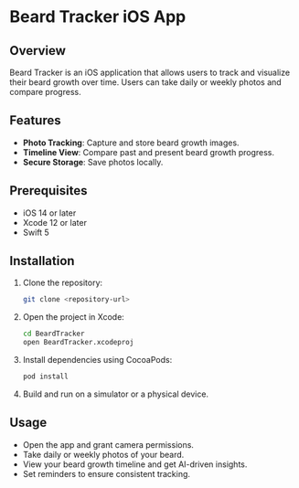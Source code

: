 # Beard Tracker iOS App

## Overview
Beard Tracker is an iOS application that allows users to track and visualize their beard growth over time. Users can take daily or weekly photos and compare progress.

## Features
- **Photo Tracking**: Capture and store beard growth images.
- **Timeline View**: Compare past and present beard growth progress.
- **Secure Storage**: Save photos locally.

## Prerequisites
- iOS 14 or later
- Xcode 12 or later
- Swift 5

## Installation
1. Clone the repository:
   ```sh
   git clone <repository-url>
   ```
2. Open the project in Xcode:
   ```sh
   cd BeardTracker
   open BeardTracker.xcodeproj
   ```
3. Install dependencies using CocoaPods:
   ```sh
   pod install
   ```
4. Build and run on a simulator or a physical device.

## Usage
- Open the app and grant camera permissions.
- Take daily or weekly photos of your beard.
- View your beard growth timeline and get AI-driven insights.
- Set reminders to ensure consistent tracking.

